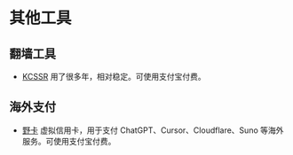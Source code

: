 # 其他工具

## 翻墙工具

- [KCSSR](https://卡车.net/auth/register?code=FFKU)
  用了很多年，相对稳定。可使用支付宝付费。

## 海外支付

- [野卡](https://yeka.ai/i/OONNE)
  虚拟信用卡，用于支付 ChatGPT、Cursor、Cloudflare、Suno 等海外服务。可使用支付宝付费。
